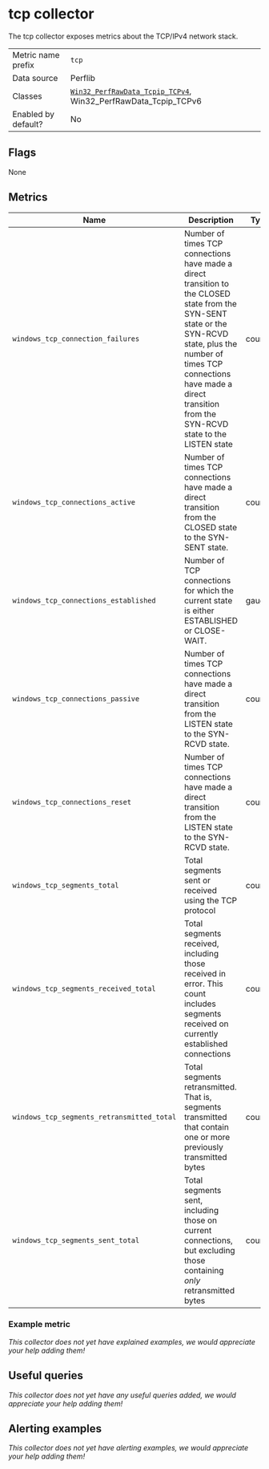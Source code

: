 # tcp collector

The tcp collector exposes metrics about the TCP/IPv4 network stack.

|||
-|-
Metric name prefix  | `tcp`
Data source         | Perflib
Classes             | [`Win32_PerfRawData_Tcpip_TCPv4`](https://msdn.microsoft.com/en-us/library/aa394341(v=vs.85).aspx), Win32_PerfRawData_Tcpip_TCPv6
Enabled by default? | No

## Flags

None

## Metrics

Name | Description | Type | Labels
-----|-------------|------|-------
`windows_tcp_connection_failures` | Number of times TCP connections have made a direct transition to the CLOSED state from the SYN-SENT state or the SYN-RCVD state, plus the number of times TCP connections have made a direct transition from the SYN-RCVD state to the LISTEN state | counter | af
`windows_tcp_connections_active` |  Number of times TCP connections have made a direct transition from the CLOSED state to the SYN-SENT state.| counter | af
`windows_tcp_connections_established` | Number of TCP connections for which the current state is either ESTABLISHED or CLOSE-WAIT. | gauge | af
`windows_tcp_connections_passive` | Number of times TCP connections have made a direct transition from the LISTEN state to the SYN-RCVD state. | counter | af
`windows_tcp_connections_reset` | Number of times TCP connections have made a direct transition from the LISTEN state to the SYN-RCVD state. | counter | af
`windows_tcp_segments_total` | Total segments sent or received using the TCP protocol | counter | af
`windows_tcp_segments_received_total` | Total segments received, including those received in error. This count includes segments received on currently established connections | counter | af
`windows_tcp_segments_retransmitted_total` | Total segments retransmitted. That is, segments transmitted that contain one or more previously transmitted bytes | counter | af
`windows_tcp_segments_sent_total` | Total segments sent, including those on current connections, but excluding those containing *only* retransmitted bytes | counter | af

### Example metric
_This collector does not yet have explained examples, we would appreciate your help adding them!_

## Useful queries
_This collector does not yet have any useful queries added, we would appreciate your help adding them!_

## Alerting examples
_This collector does not yet have alerting examples, we would appreciate your help adding them!_

